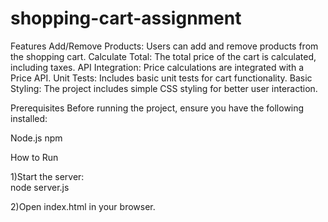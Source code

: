 # shopping-cart-assignment

Features
Add/Remove Products: Users can add and remove products from the shopping cart.
Calculate Total: The total price of the cart is calculated, including taxes.
API Integration: Price calculations are integrated with a Price API.
Unit Tests: Includes basic unit tests for cart functionality.
Basic Styling: The project includes simple CSS styling for better user interaction.

Prerequisites
Before running the project, ensure you have the following installed:

Node.js
npm

How to Run

1)Start the server:<br/>
    node server.js

2)Open index.html in your browser.
